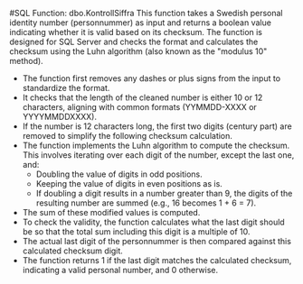 #SQL Function: dbo.KontrollSiffra
This function takes a Swedish personal identity number (personnummer) as input and returns a boolean value indicating whether it is valid based on its checksum. 
The function is designed for SQL Server and checks the format and calculates the checksum using the Luhn algorithm (also known as the "modulus 10" method).
*  The function first removes any dashes or plus signs from the input to standardize the format.
*  It checks that the length of the cleaned number is either 10 or 12 characters, aligning with common formats (YYMMDD-XXXX or YYYYMMDDXXXX).
*  If the number is 12 characters long, the first two digits (century part) are removed to simplify the following checksum calculation.
*  The function implements the Luhn algorithm to compute the checksum. This involves iterating over each digit of the number, except the last one, and:
      *  Doubling the value of digits in odd positions.
      *  Keeping the value of digits in even positions as is.
      *  If doubling a digit results in a number greater than 9, the digits of the resulting number are summed (e.g., 16 becomes 1 + 6 = 7).
*  The sum of these modified values is computed.
*  To check the validity, the function calculates what the last digit should be so that the total sum including this digit is a multiple of 10.
*  The actual last digit of the personnummer is then compared against this calculated checksum digit.
*  The function returns 1 if the last digit matches the calculated checksum, indicating a valid personal number, and 0 otherwise.



 
 
